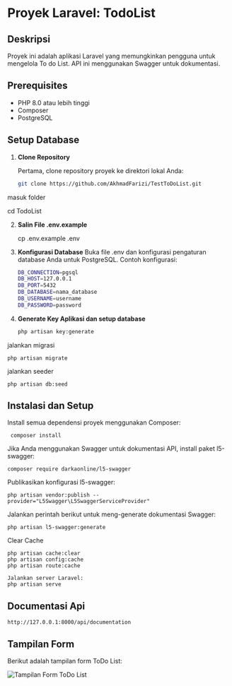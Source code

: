 # Proyek Laravel: TodoList

## Deskripsi

Proyek ini adalah aplikasi Laravel yang memungkinkan pengguna untuk mengelola To do List. API ini menggunakan Swagger untuk dokumentasi.

## Prerequisites

- PHP 8.0 atau lebih tinggi
- Composer
- PostgreSQL

## Setup Database

1. **Clone Repository**

   Pertama, clone repository proyek ke direktori lokal Anda:

   ```bash
   git clone https://github.com/AkhmadFarizi/TestToDoList.git

masuk folder 

   cd TodoList

2. **Salin File .env.example**

    cp .env.example .env

3. **Konfigurasi Database**
    Buka file .env dan konfigurasi pengaturan database Anda untuk PostgreSQL. Contoh konfigurasi:

    ```bash
    DB_CONNECTION=pgsql
    DB_HOST=127.0.0.1
    DB_PORT=5432
    DB_DATABASE=nama_database
    DB_USERNAME=username
    DB_PASSWORD=password

4. **Generate Key Aplikasi dan setup database**

    ```bash
    php artisan key:generate

jalankan migrasi

    php artisan migrate

jalankan seeder

    php artisan db:seed

## Instalasi dan Setup

Install semua dependensi proyek menggunakan Composer:

     composer install

Jika Anda menggunakan Swagger untuk dokumentasi API, install paket l5-swagger:

    composer require darkaonline/l5-swagger

Publikasikan konfigurasi l5-swagger:

    php artisan vendor:publish --provider="L5Swagger\L5SwaggerServiceProvider"

Jalankan perintah berikut untuk meng-generate dokumentasi Swagger:

    php artisan l5-swagger:generate

Clear Cache

    php artisan cache:clear
    php artisan config:cache
    php artisan route:cache

    Jalankan server Laravel:
    php artisan serve

## Documentasi Api

    http://127.0.0.1:8000/api/documentation


## Tampilan Form

Berikut adalah tampilan form ToDo List:

![Tampilan Form ToDo List](https://github.com/AkhmadFarizi/TestToDoList/blob/master/FormTodoList.png)



        


